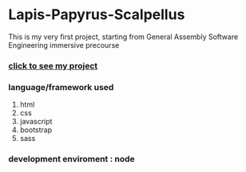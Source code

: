 # Lapis-Papyrus-Scalpellus
This is my very first project, starting from General Assembly Software Engineering immersive precourse
### [click to see my project](https://huifang719.github.io/Lapis-Papyrus-Scalpellus/)

### language/framework used
1. html
2. css
3. javascript
4. bootstrap
5. sass

### development enviroment : node 
